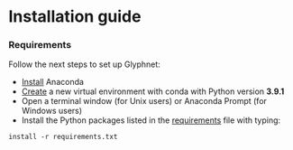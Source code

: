# Installation guide

### Requirements
Follow the next steps to set up Glyphnet:
- [Install](https://docs.conda.io/projects/conda/en/latest/user-guide/install/index.html) Anaconda
- [Create](https://docs.conda.io/projects/conda/en/latest/user-guide/tasks/manage-environments.html#creating-an-environment-with-commands) a new virtual environment with conda with Python version **3.9.1**
- Open a terminal window (for Unix users) or Anaconda Prompt (for Windows users)
- Install the Python packages listed in the [requirements](https://github.com/GAIA-IFAC-CNR/Glyphnet/blob/main/requirements.txt) file with typing:
```
install -r requirements.txt
```